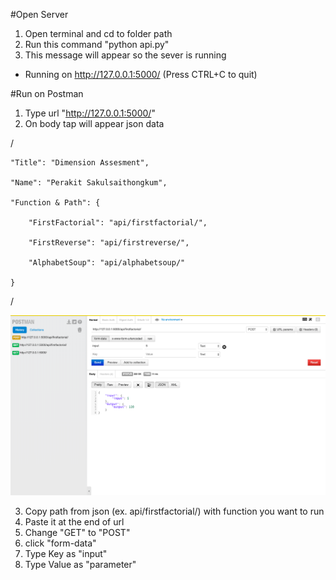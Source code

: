 #Open Server
1. Open terminal and cd to folder path
2. Run this command "python api.py"
3. This message will appear so the sever is running
 * Running on http://127.0.0.1:5000/ (Press CTRL+C to quit)

#Run on Postman

1. Type url "http://127.0.0.1:5000/"
2. On body tap will appear json data

 /
  
    "Title": "Dimension Assesment",
    
    "Name": "Perakit Sakulsaithongkum",
    
    "Function & Path": {
    
        "FirstFactorial": "api/firstfactorial/",
        
        "FirstReverse": "api/firstreverse/",
        
        "AlphabetSoup": "api/alphabetsoup/"
        
    }
/

![alt text](https://github.com/gapprapp/Dimension-Assessment/blob/master/readme%20pic/postman.png)
  
3. Copy path from json (ex. api/firstfactorial/) with function you want to run
4. Paste it at the end of url
5. Change "GET" to "POST"
6. click "form-data"
7. Type Key as "input"
8. Type Value as "parameter"



